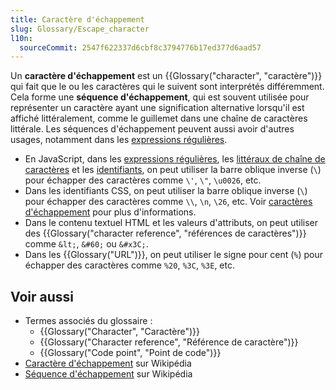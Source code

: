 ```yaml
---
title: Caractère d'échappement
slug: Glossary/Escape_character
l10n:
  sourceCommit: 2547f622337d6cbf8c3794776b17ed377d6aad57
---
```


Un **caractère d'échappement** est un {{Glossary("character", "caractère")}} qui fait que le ou les caractères qui le suivent sont interprétés différemment. Cela forme une **séquence d'échappement**, qui est souvent utilisée pour représenter un caractère ayant une signification alternative lorsqu'il est affiché littéralement, comme le guillemet dans une chaîne de caractères littérale. Les séquences d'échappement peuvent aussi avoir d'autres usages, notamment dans les [expressions régulières](/fr/docs/Web/JavaScript/Reference/Regular_expressions#séquences_déchappement).

- En JavaScript, dans les [expressions régulières](/fr/docs/Web/JavaScript/Reference/Regular_expressions/Character_escape), les [littéraux de chaîne de caractères](/fr/docs/Web/JavaScript/Reference/Lexical_grammar#chaînes_de_caractère_littérales) et les [identifiants](/fr/docs/Web/JavaScript/Reference/Lexical_grammar#identifiants), on peut utiliser la barre oblique inverse (`\`) pour échapper des caractères comme `\'`, `\"`, `\u0026`, etc.
- Dans les identifiants CSS, on peut utiliser la barre oblique inverse (`\`) pour échapper des caractères comme `\\`, `\n`, `\26`, etc. Voir [caractères d'échappement](/fr/docs/Web/CSS/ident#escaping_characters) pour plus d'informations.
- Dans le contenu textuel HTML et les valeurs d'attributs, on peut utiliser des {{Glossary("character reference", "références de caractères")}} comme `&lt;`, `&#60;` ou `&#x3C;`.
- Dans les {{Glossary("URL")}}, on peut utiliser le signe pour cent (`%`) pour échapper des caractères comme `%20`, `%3C`, `%3E`, etc.

## Voir aussi

- Termes associés du glossaire&nbsp;:
  - {{Glossary("Character", "Caractère")}}
  - {{Glossary("Character reference", "Référence de caractère")}}
  - {{Glossary("Code point", "Point de code")}}
- [Caractère d'échappement](https://fr.wikipedia.org/wiki/Caract%C3%A8re_d%27%C3%A9chappement) sur Wikipédia
- [Séquence d'échappement](https://fr.wikipedia.org/wiki/S%C3%A9quence_d%27%C3%A9chappement) sur Wikipédia

